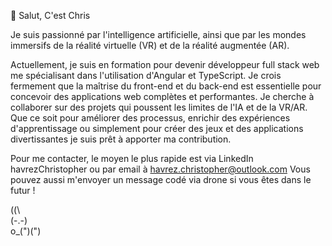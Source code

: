 
👋 Salut, C'est Chris 

Je suis passionné par l'intelligence artificielle, 
ainsi que par les mondes immersifs de la réalité virtuelle (VR) et de la réalité augmentée (AR). 
                      
Actuellement, je suis en formation pour devenir développeur full stack web
me spécialisant dans l'utilisation d'Angular et TypeScript.
Je crois fermement que la maîtrise du front-end et du back-end
est essentielle pour concevoir des applications web complètes et performantes.
Je cherche à collaborer sur des projets qui poussent les limites de l'IA et de la VR/AR.
Que ce soit pour améliorer des processus,
enrichir des expériences d'apprentissage ou simplement pour créer des jeux et des applications divertissantes
je suis prêt à apporter ma contribution.

Pour me contacter, le moyen le plus rapide est via LinkedIn havrezChristopher ou par email à havrez.christopher@outlook.com 
Vous pouvez aussi m'envoyer un message codé via drone si vous êtes dans le futur !


(\(\    
(-.-)   
o_(")(")
